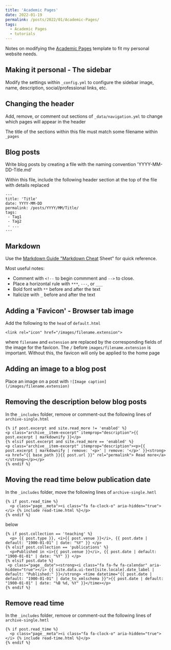 ```yaml
---
title: 'Academic Pages'
date: 2022-01-19
permalink: /posts/2022/01/Academic-Pages/
tags:
  - Academic Pages
  - tutorials
---
```


Notes on modifying the [Academic Pages](https://academicpages.github.io/) template to fit my personal website needs.

## Making it personal - The sidebar
Modify the settings within `_config.yml` to configure the sidebar image, name, description, social/professional links, etc.

## Changing the header
Add, remove, or comment out sections of `_data/navigation.yml` to change which pages will appear in the header

The title of the sections within this file must match some filename within `_pages`

## Blog posts
Write blog posts by creating a file with the naming convention 'YYYY-MM-DD-Title.md'

Within this file, include the following header section at the top of the file with details replaced

```
---
title: 'Title'
date: YYYY-MM-DD
permalink: /posts/YYYY/MM/Title/
tags:
 - Tag1
 - Tag2
 - ...
---
```

## Markdown
Use the [Markdown Guide "Markdown Cheat](https://www.markdownguide.org/cheat-sheet/) Sheet" for quick reference.

Most useful notes:
* Comment with `<!--` to begin commment and `-->` to close.
* Place a horizontal rule with `***`, `---`, or `___`
* Bold font with `**` before and after the text
* Italicize with `_` before and after the text

## Adding a 'Favicon' - Browser tab image
Add the following to the `head` of `default.html`
```
<link rel="icon" href="/images/filename.extension">
```
where `filename` and `extension` are replaced by the corresponding fields of the image for the favicon. The `/` before `images/filename.extension` is important. Without this, the favicon will only be applied to the home page

## Adding an image to a blog post
Place an image on a post with `![Image caption](/images/filename.extension)`

## Removing the description below blog posts
In the `_includes` folder, remove or comment-out the following lines of `archive-single.html`
```
{% if post.excerpt and site.read_more != 'enabled' %}
<p class="archive__item-excerpt" itemprop="description">{{ post.excerpt | markdownify }}</p>
{% elsif post.excerpt and site.read_more == 'enabled' %}
<p class="archive__item-excerpt" itemprop="description"><p>{{ post.excerpt | markdownify | remove: '<p>' | remove: '</p>' }}<strong><a href="{{ base_path }}{{ post.url }}" rel="permalink"> Read more</a></strong></p></p>
{% endif %}
```

## Moving the read time below publication date
In the `_includes` folder, move the following lines of `archive-single.hmtl`
```
{% if post.read_time %}
  <p class="page__meta"><i class="fa fa-clock-o" aria-hidden="true"></i> {% include read-time.html %}</p>
{% endif %}
```

below
```
{% if post.collection == 'teaching' %}
  <p> {{ post.type }}, <i>{{ post.venue }}</i>, {{ post.date | default: "1900-01-01" | date: "%Y" }} </p>
{% elsif post.collection == 'publications' %}
  <p>Published in <i>{{ post.venue }}</i>, {{ post.date | default: "1900-01-01" | date: "%Y" }} </p>
{% elsif post.date %}
 <p class="page__date"><strong><i class="fa fa-fw fa-calendar" aria-hidden="true"></i> {{ site.data.ui-text[site.locale].date_label | default: "Published:" }}</strong> <time datetime="{{ post.date | default: "1900-01-01" | date_to_xmlschema }}">{{ post.date | default: "1900-01-01" | date: "%B %d, %Y" }}</time></p>
{% endif %}
```

## Remove read time
In the `_includes` folder, remove or comment-out the following lines of `archive-single.hmtl`
```
{% if post.read_time %}
  <p class="page__meta"><i class="fa fa-clock-o" aria-hidden="true"></i> {% include read-time.html %}</p>
{% endif %}
```
